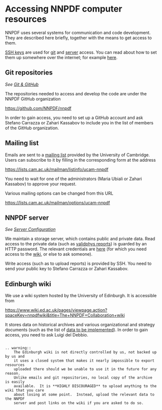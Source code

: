 # Accessing NNPDF computer resources

NNPDF uses several systems for communication and code development. They are
described here briefly, together with the means to get access to them.

[SSH keys](https://en.wikipedia.org/wiki/Secure_Shell) are used for [git](git)
and [server](server) access. You can read about how to set them up somewhere
over the internet; for example
[here](https://www.digitalocean.com/community/tutorials/how-to-set-up-ssh-keys--2).

## Git repositories

*See [Git & GitHub](git)*

The repositories needed to access and develop the code are under the NNPDF
GitHub organization

<https://github.com/NNPDF/nnpdf>

In order to gain access, you need to set up a GitHub account and ask Stefano
Carrazza or Zahari Kassabov to include you in the list of members of the GitHub
organization.

## Mailing list

Emails are sent to a [mailing
list](https://lists.cam.ac.uk/mailman/listinfo/ucam-nnpdf) provided by the
University of Cambridge. Users can subscribe to it by filling in the corresponding
form at the address


<https://lists.cam.ac.uk/mailman/listinfo/ucam-nnpdf>

You need to wait for one of the administrators (Maria Ubiali or Zahari
Kassabov) to approve your request.

Various mailing options can be changed from this URL

<https://lists.cam.ac.uk/mailman/options/ucam-nnpdf>

## NNPDF server

*See [Server Configuration](server)*

We maintain a storage server, which contains public and private data. Read
access to the private data (such as [validphys reports](vp-index)) is guarded by
an HTTP password. The relevant credentials are
[here](https://www.wiki.ed.ac.uk/pages/viewpage.action?pageId=292165461) (for
which you need access to the [wiki](#edinburgh-wiki), or else to ask someone).

Write access (such as to upload reports) is provided by SSH. You need to send
your public key to Stefano Carrazza or Zahari Kassabov.


## Edinburgh wiki

We use a wiki system hosted by the University of Edinburgh. It is accessible from

<https://www.wiki.ed.ac.uk/pages/viewpage.action?spaceKey=nnpdfwiki&title=The+NNPDF+Collaboration+wiki>

It stores data on historical archives and various organizational and strategy
documents (such as the list of [data to be
implemented](https://www.wiki.ed.ac.uk/display/nnpdfwiki/Experimental+data+and+applgrids+for+NNPDF4.0)).
In order to gain access, you need to ask Luigi del Debbio.

```eval_rst

.. warning::
    The Edinburgh wiki is not directly controlled by us, not backed up by us and
    it uses a closed system that makes it nearly impossible to export resources
    uploaded there should we be unable to use it in the future for any reason.
    Unlike emails and git repositories, no local copy of the archive is easily
    available.  It is **HIGHLY DISCOURAGED** to upload anything to the wiki that you care
    about losing at some point.  Instead, upload the relevant data to the NNPDF
    server and post links on the wiki if you are asked to do so.
```
